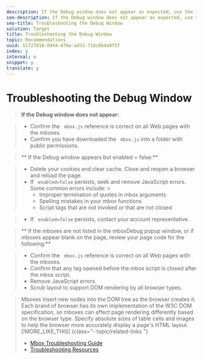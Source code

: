 ```yaml
---
description: If the Debug window does not appear as expected, use the information in this topic to solve the problem.
seo-description: If the Debug window does not appear as expected, use the information in this topic to solve the problem.
seo-title: Troubleshooting the Debug Window
solution: Target
title: Troubleshooting the Debug Window
topic: Recommendations
uuid: 51727d18-0944-476e-ad33-71dc8b4a9f5f
index: y
internal: n
snippet: y
translate: y
---
```


# Troubleshooting the Debug Window


>**If the Debug window does not appear:** 

>
>* Confirm the ` mbox.js` reference is correct on all Web pages with the mboxes.
>* Confirm you have downloaded the ` mbox.js` into a folder with public permissions.


>** If the Debug window appears but enabled = false:** 

>
>* Delete your cookies and clear cache. Close and reopen a browser and reload the page.
>* If ` enabled=false` persists, seek and remove JavaScript errors. Some common errors include: >
>    * Improper termination of quotes in mbox arguments
>    * Spelling mistakes in your mbox functions
>    * Script tags that are not invoked or that are not closed


>* If ` enabled=false` persists, contact your account representative. 



>** If the mboxes are not listed in the mboxDebug popup window, or if mboxes appear blank on the page, review your page code for the following:** 

>
>* Confirm the ` mbox.js` reference is correct on all Web pages with the mboxes.
>* Confirm that any tag opened before the mbox script is closed after the mbox script.
>* Remove JavaScript errors.
>* Scrub layout to support DOM rendering by all browser types.


>Mboxes insert new nodes into the DOM tree as the browser creates it. Each brand of browser has its own implementation of the W3C DOM specification, so mboxes can affect page rendering differently based on the browser type. Specify absolute sizes of table cells and images to help the browser more accurately display a page's HTML layout. 
>[!MORE_LIKE_THIS] {class="- topic/related-links "}
>
>* [ Mbox Troubleshooting Guide ](r_Mbox_Troubleshooting_Guide.md#reference_45B74286990B4B9883A3B46B0FDFE1C8)
>* [ Troubleshooting Resources ](r_Troubleshooting_Resources.md#reference_1DCDDAC4BAA348148BBD628587A3F669)
